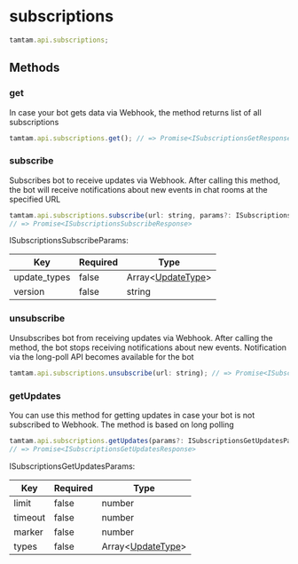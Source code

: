 # subscriptions

```js
tamtam.api.subscriptions;
```

## Methods

### get

In case your bot gets data via Webhook, the method returns list
of all subscriptions

```js
tamtam.api.subscriptions.get(); // => Promise<ISubscriptionsGetResponse>
```

### subscribe

Subscribes bot to receive updates via Webhook.
After calling this method, the bot will receive notifications about
new events in chat rooms at the specified URL

```js
tamtam.api.subscriptions.subscribe(url: string, params?: ISubscriptionsSubscribeParams);
// => Promise<ISubscriptionsSubscribeResponse>
```

ISubscriptionsSubscribeParams:

| Key          | Required | Type                                            |
| ------------ | -------- | ----------------------------------------------- |
| update_types | false    | Array\<[UpdateType](interfaces.md/#UpdateType)> |
| version      | false    | string                                          |

### unsubscribe

Unsubscribes bot from receiving updates via Webhook.
After calling the method, the bot stops receiving notifications about
new events. Notification via the long-poll API becomes available for
the bot

```js
tamtam.api.subscriptions.unsubscribe(url: string); // => Promise<ISubscriptionsUnsubscribeResponse>
```

### getUpdates

You can use this method for getting updates in case your bot
is not subscribed to Webhook. The method is based on long polling

```js
tamtam.api.subscriptions.getUpdates(params?: ISubscriptionsGetUpdatesParams);
// => Promise<ISubscriptionsGetUpdatesResponse>
```

ISubscriptionsGetUpdatesParams:

| Key     | Required | Type                                            |
| ------- | -------- | ----------------------------------------------- |
| limit   | false    | number                                          |
| timeout | false    | number                                          |
| marker  | false    | number                                          |
| types   | false    | Array\<[UpdateType](interfaces.md/#UpdateType)> |
